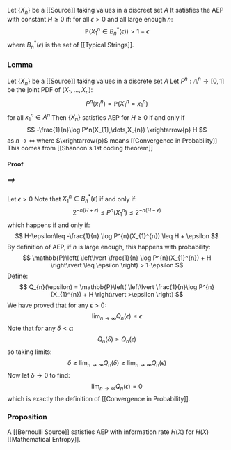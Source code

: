 Let $\{ X_{n} \}$ be a [[Source]] taking values in a discreet set $A$
It satisfies the AEP with constant $H\geq 0$ if:
for all $\epsilon>0$ and all large enough $n$:
$$
\mathbb{P}(X_{1}^{n}\in B_{n}^{*}(\epsilon)) > 1-\epsilon
$$
where $B_{n}^{*}(\epsilon)$ is the set of [[Typical Strings]].

### Lemma
Let $\{ X_{n} \}$ be a [[Source]] taking values in a discrete set $A$
Let $P^{n}:\mathbb{A}^{n}\to[0,1]$ be the joint PDF of $(X_{1},\dots,X_{n})$:
$$
P^{n}(x_{1}^{n})=\mathbb{P}(X_{1}^{n}=x_{1}^{n})
$$
for all $x_{1}^{n}\in A^{n}$
Then $\{ X_{n} \}$ satisfies AEP for $H\geq 0$
if and only if 
$$
-\frac{1}{n}\log P^n(X_{1},\dots,X_{n}) \xrightarrow{p} H
$$
as $n\to \infty$ where $\xrightarrow{p}$ means [[Convergence in Probability]]
This comes from [[Shannon's 1st coding theorem]]
#### Proof
##### $\implies$
Let $\epsilon>0$
Note that $X_{1}^{n}\in B_{n}^{*}(\epsilon)$ if and only if:
$$
2^{-n(H+\epsilon)} \leq P^{n}(X_{1}^{n}) \leq 2^{-n(H-\epsilon)}
$$
which happens if and only if:
$$
H-\epsilon\leq -\frac{1}{n} \log P^{n}(X_{1}^{n}) \leq H + \epsilon 
$$
By definition of AEP, 
if $n$ is large enough, 
this happens with probability:
$$
\mathbb{P}\left( \left\lvert  \frac{1}{n} \log P^{n}(X_{1}^{n}) + H  \right\rvert \leq \epsilon \right) > 1-\epsilon
$$
Define:
$$
Q_{n}(\epsilon) = \mathbb{P}\left( \left\lvert  \frac{1}{n}\log P^{n} (X_{1}^{n}) + H  \right\rvert >\epsilon \right)
$$
We have proved that for any $\epsilon>0$:
$$
\lim_{n\to \infty} Q_{n}(\epsilon) \leq \epsilon
$$
Note that for any $\delta<\epsilon$:
$$
Q_{n}(\delta) \geq Q_{n}(\epsilon)
$$
so taking limits:
$$
\delta \geq \lim_{n\to \infty}Q_{n}(\delta) \geq \lim_{n\to \infty}Q_{n}(\epsilon)
$$
Now let $\delta \to 0$ to find:
$$
\lim_{n\to \infty} Q_{n}(\epsilon) = 0
$$
which is exactly the definition of [[Convergence in Probability]].

### Proposition
A [[Bernoulli Source]] satisfies AEP with information rate $H(X)$ 
for $H(X)$ [[Mathematical Entropy]].
